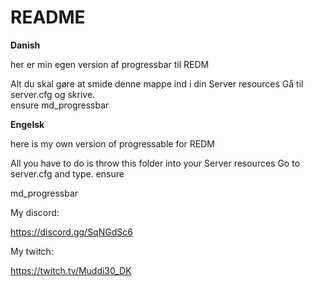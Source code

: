 
# README  

**Danish**

her er min egen version af progressbar til REDM 

Alt du skal gøre at smide denne mappe ind i din Server resources Gå til server.cfg og skrive.  
ensure md_progressbar

**Engelsk**

here is my own version of progressable for REDM

All you have to do is throw this folder into your Server resources Go to server.cfg and type. ensure 

md_progressbar

My discord:

https://discord.gg/SqNGdSc6

My twitch:

https://twitch.tv/Muddi30_DK

